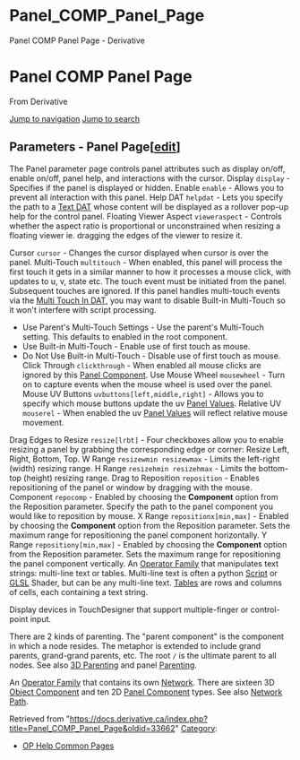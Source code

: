 

# Panel_COMP_Panel_Page

Panel COMP Panel Page - Derivative




# Panel COMP Panel Page
From Derivative

[Jump to navigation](#mw-head)
[Jump to search](#searchInput)
## Parameters - Panel Page[[edit](https://docs.derivative.ca/index.php?title=Panel_COMP_Panel_Page&action=edit&section=1 "Edit section: Parameters - Panel Page")]
The Panel parameter page controls panel attributes such as display on/off, enable on/off, panel help, and interactions with the cursor.
Display `display` - Specifies if the panel is displayed or hidden.
Enable `enable` - Allows you to prevent all interaction with this panel.
Help DAT `helpdat` - Lets you specify the path to a [Text DAT](Text_DAT.html "Text DAT") whose content will be displayed as a rollover pop-up help for the control panel.
Floating Viewer Aspect `vieweraspect` - Controls whether the aspect ratio is proportional or unconstrained when resizing a floating viewer ie. dragging the edges of the viewer to resize it.
  
Cursor `cursor` - Changes the cursor displayed when cursor is over the panel.
Multi-Touch `multitouch` - When enabled, this panel will process the first touch it gets in a similar manner to how it processes a mouse click, with updates to u, v, state etc. The touch event must be initiated from the panel. Subsequent touches are ignored. If this panel handles multi-touch events via the [Multi Touch In DAT](Multi_Touch_In_DAT.html "Multi Touch In DAT"), you may want to disable Built-in Multi-Touch so it won't interfere with script processing.
* Use Parent's Multi-Touch Settings - Use the parent's Multi-Touch setting. This defaults to enabled in the root component.
* Use Built-in Multi-Touch - Enable use of first touch as mouse.
* Do Not Use Built-in Multi-Touch - Disable use of first touch as mouse.
Click Through `clickthrough` - When enabled all mouse clicks are ignored by this [Panel Component](Panel_Component.html "Panel Component").
Use Mouse Wheel `mousewheel` - Turn on to capture events when the mouse wheel is used over the panel.
Mouse UV Buttons `uvbuttons[left,middle,right]` - Allows you to specify which mouse buttons update the uv [Panel Values](Panel_Value.html "Panel Value").
Relative UV `mouserel` - When enabled the uv [Panel Values](Panel_Value.html "Panel Value") will reflect relative mouse movement.
  
Drag Edges to Resize `resize[lrbt]` - Four checkboxes allow you to enable resizing a panel by grabbing the corresponding edge or corner: Resize Left, Right, Bottom, Top.
W Range `resizewmin resizewmax` - Limits the left-right (width) resizing range.
H Range `resizehmin resizehmax` - Limits the bottom-top (height) resizing range.
Drag to Reposition `reposition` - Enables repositioning of the panel or window by dragging with the mouse.
Component `repocomp` - Enabled by choosing the **Component** option from the Reposition parameter. Specify the path to the panel component you would like to reposition by mouse.
X Range `repositionx[min,max]` - Enabled by choosing the **Component** option from the Reposition parameter. Sets the maximum range for repositioning the panel component horizontally.
Y Range `repositiony[min,max]` - Enabled by choosing the **Component** option from the Reposition parameter. Sets the maximum range for repositioning the panel component vertically.
An [Operator Family](Operator_Family.html "Operator Family") that manipulates text strings: multi-line text or tables. Multi-line text is often a python [Script](Script.html "Script") or [GLSL](GLSL.html "GLSL") Shader, but can be any multi-line text. [Tables](Table_DAT.html "Table DAT") are rows and columns of cells, each containing a text string.

Display devices in TouchDesigner that support multiple-finger or control-point input.

There are 2 kinds of parenting. The "parent component" is the component in which a node resides. The metaphor is extended to include grand parents, grand-grand parents, etc. The root `/` is the ultimate parent to all nodes. See also [3D Parenting](3D_Parenting.html "3D Parenting") and panel [Parenting](Parent.html "Parent").

An [Operator Family](Operator_Family.html "Operator Family") that contains its own [Network](Network.html "Network"). There are sixteen 3D [Object Component](Object_Component.html "Object Component") and ten 2D [Panel Component](Panel_Component.html "Panel Component") types. See also [Network Path](Network_Path.html "Network Path").

Retrieved from "<https://docs.derivative.ca/index.php?title=Panel_COMP_Panel_Page&oldid=33662>"
[Category](Special_Categories.html "Special:Categories"):
* [OP Help Common Pages](https://docs.derivative.ca/index.php?title=Category:OP_Help_Common_Pages&action=edit&redlink=1 "Category:OP Help Common Pages (page does not exist)")